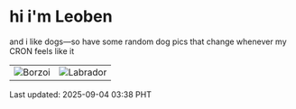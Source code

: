 # hi i'm Leoben

and i like dogs—so have some random dog pics that change whenever my CRON feels like it

|  |  |
|--------|----------|
| ![Borzoi](https://random-dog-vercel.vercel.app/api/random-borzoi?v=1756928323) | ![Labrador](https://random-dog-vercel.vercel.app/api/random-labrador?v=1756928323) |

Last updated: 2025-09-04 03:38 PHT
